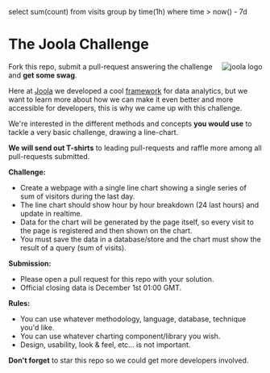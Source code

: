 select sum(count) from visits group by time(1h) where time > now() - 7d

The Joola Challenge
===================

<img src="https://joo.la/img/logo-profile.png" alt="joola logo" title="joola" align="right" />

Fork this repo, submit a pull-request answering the challenge and **get some swag**.

Here at [Joola](https://joo.la) we developed a cool [framework](http://github.com/joola/joola) for data analytics, but we want to learn more about how we can make it even better and more accessible for developers, this is why we came up with this challenge.

We're interested in the different methods and concepts **you would use** to tackle a very basic challenge, drawing a line-chart.

**We will send out T-shirts** to leading pull-requests and raffle more among all pull-requests submitted.

**Challenge:** 
- Create a webpage with a single line chart showing a single series of sum of visitors during the last day.
- The line chart should show hour by hour breakdown (24 last hours) and update in realtime. 
- Data for the chart will be generated by the page itself, so every visit to the page is registered and then shown on the chart.
- You must save the data in a database/store and the chart must show the result of a query (sum of visits).

**Submission:**
- Please open a pull request for this repo with your solution.
- Official closing data is December 1st 01:00 GMT.

**Rules:**
- You can use whatever methodology, language, database, technique you'd like.
- You can use whatever charting component/library you wish.
- Design, usability, look & feel, etc... is not important.

**Don't forget** to star this repo so we could get more developers involved.
